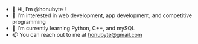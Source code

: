 - 👋 Hi, I’m @honubyte !
- 👀 I’m interested in web development, app development, and competitive programming
- 🌱 I’m currently learning Python, C++, and mySQL
- 📫 You can reach out to me at honubyte@gmail.com

<!---
honubyte/honubyte is a ✨ special ✨ repository because its `README.md` (this file) appears on your GitHub profile.
You can click the Preview link to take a look at your changes.
--->
